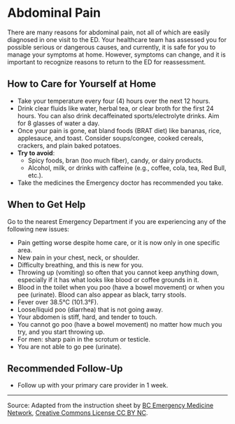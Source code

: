 # Abdominal Pain

There are many reasons for abdominal pain, not all of which are easily diagnosed in one visit to the ED. Your healthcare team has assessed you for possible serious or dangerous causes, and currently, it is safe for you to manage your symptoms at home. However, symptoms can change, and it is important to recognize reasons to return to the ED for reassessment.

## How to Care for Yourself at Home

- Take your temperature every four (4) hours over the next 12 hours.
- Drink clear fluids like water, herbal tea, or clear broth for the first 24 hours. You can also drink decaffeinated sports/electrolyte drinks. Aim for 8 glasses of water a day.
- Once your pain is gone, eat bland foods (BRAT diet) like bananas, rice, applesauce, and toast. Consider soups/congee, cooked cereals, crackers, and plain baked potatoes.
- **Try to avoid**:
  - Spicy foods, bran (too much fiber), candy, or dairy products.
  - Alcohol, milk, or drinks with caffeine (e.g., coffee, cola, tea, Red Bull, etc.).
- Take the medicines the Emergency doctor has recommended you take.

## When to Get Help

Go to the nearest Emergency Department if you are experiencing any of the following new issues:
- Pain getting worse despite home care, or it is now only in one specific area.
- New pain in your chest, neck, or shoulder.
- Difficulty breathing, and this is new for you.
- Throwing up (vomiting) so often that you cannot keep anything down, especially if it has what looks like blood or coffee grounds in it.
- Blood in the toilet when you poo (have a bowel movement) or when you pee (urinate). Blood can also appear as black, tarry stools.
- Fever over 38.5°C (101.3°F).
- Loose/liquid poo (diarrhea) that is not going away.
- Your abdomen is stiff, hard, and tender to touch.
- You cannot go poo (have a bowel movement) no matter how much you try, and you start throwing up.
- For men: sharp pain in the scrotum or testicle.
- You are not able to go pee (urinate).

## Recommended Follow-Up

- Follow up with your primary care provider in 1 week.

---

Source: Adapted from the instruction sheet by [BC Emergency Medicine Network](http://www.bcemergencynetwork.ca/clinical_resource/abdominal-pain/), [Creative Commons License CC BY NC](https://creativecommons.org/licenses/by-nc/4.0/deed.en).

